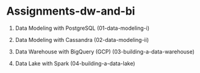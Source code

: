 # Assignments-dw-and-bi

1. Data Modeling with PostgreSQL (01-data-modeling-i)

2. Data Modeling with Cassandra (02-data-modeling-ii)

3. Data Warehouse with BigQuery (GCP) (03-building-a-data-warehouse)

4. Data Lake with Spark (04-building-a-data-lake)